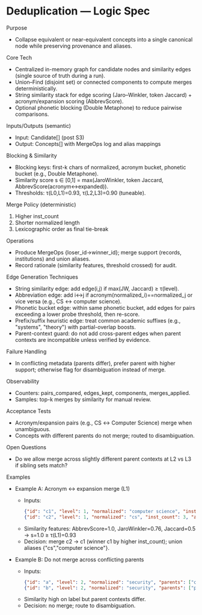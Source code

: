 # Deduplication — Logic Spec

Purpose
- Collapse equivalent or near-equivalent concepts into a single canonical node while preserving provenance and aliases.

Core Tech
- Centralized in-memory graph for candidate nodes and similarity edges (single source of truth during a run).
- Union–Find (disjoint set) or connected components to compute merges deterministically.
- String similarity stack for edge scoring (Jaro–Winkler, token Jaccard) + acronym/expansion scoring (AbbrevScore).
- Optional phonetic blocking (Double Metaphone) to reduce pairwise comparisons.

Inputs/Outputs (semantic)
- Input: Candidate[] (post S3)
- Output: Concepts[] with MergeOps log and alias mappings

Blocking & Similarity
- Blocking keys: first-k chars of normalized, acronym bucket, phonetic bucket (e.g., Double Metaphone).
- Similarity score s ∈ [0,1] = max(JaroWinkler, token Jaccard, AbbrevScore(acronym↔expanded)).
- Thresholds: τ(L0,L1)=0.93, τ(L2,L3)=0.90 (tuneable).

Merge Policy (deterministic)
1) Higher inst_count
2) Shorter normalized length
3) Lexicographic order as final tie-break

Operations
- Produce MergeOps {loser_id→winner_id}; merge support (records, institutions) and union aliases.
- Record rationale (similarity features, threshold crossed) for audit.

Edge Generation Techniques
- String similarity edge: add edge(i,j) if max(JW, Jaccard) ≥ τ(level).
- Abbreviation edge: add i↔j if acronym(normalized_i)==normalized_j or vice versa (e.g., CS ↔ computer science).
- Phonetic bucket edge: within same phonetic bucket, add edges for pairs exceeding a lower probe threshold, then re-score.
- Prefix/suffix heuristic edge: treat common academic suffixes (e.g., "systems", "theory") with partial-overlap boosts.
- Parent-context guard: do not add cross-parent edges when parent contexts are incompatible unless verified by evidence.

Failure Handling
- In conflicting metadata (parents differ), prefer parent with higher support; otherwise flag for disambiguation instead of merge.

Observability
- Counters: pairs_compared, edges_kept, components, merges_applied.
- Samples: top-k merges by similarity for manual review.

Acceptance Tests
- Acronym/expansion pairs (e.g., CS ↔ Computer Science) merge when unambiguous.
- Concepts with different parents do not merge; routed to disambiguation.

Open Questions
- Do we allow merge across slightly different parent contexts at L2 vs L3 if sibling sets match?

Examples
- Example A: Acronym ↔ expansion merge (L1)
  - Inputs:
    ```json
    {"id": "c1", "level": 1, "normalized": "computer science", "inst_count": 5}
    {"id": "c2", "level": 1, "normalized": "cs", "inst_count": 3, "aliases": ["computer science"]}
    ```
  - Similarity features: AbbrevScore=1.0, JaroWinkler=0.76, Jaccard=0.5 → s=1.0 ≥ τ(L1)=0.93
  - Decision: merge c2 → c1 (winner c1 by higher inst_count); union aliases {"cs","computer science"}.

- Example B: Do not merge across conflicting parents
  - Inputs:
    ```json
    {"id": "a", "level": 2, "normalized": "security", "parents": ["computer science"], "inst_count": 4}
    {"id": "b", "level": 2, "normalized": "security", "parents": ["political science"], "inst_count": 3}
    ```
  - Similarity high on label but parent contexts differ.
  - Decision: no merge; route to disambiguation.
